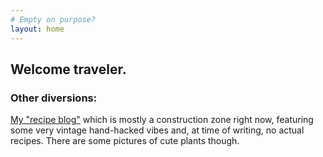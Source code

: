 ```yaml
---
# Empty on purpose?
layout: home
---
```


## Welcome traveler.

### Other diversions:

[My "recipe blog"](https://mopwatercake.fail) which is mostly a construction zone right now, featuring some very vintage hand-hacked vibes and, at time of writing, no actual recipes.  There are some pictures of cute plants though.
